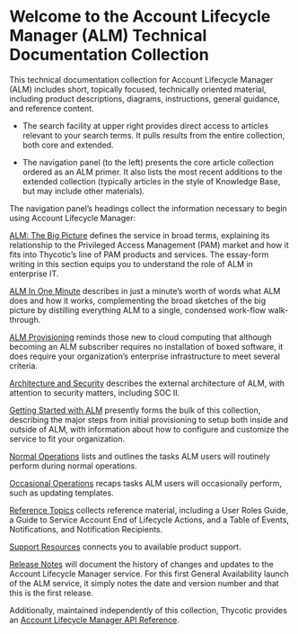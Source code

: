 ﻿[title]: # (ALM Technicals Collection)
[tags]: # (Account Lifecycle Manager,ALM,)
[priority]: # (1000)

# Welcome to the Account Lifecycle Manager (ALM) Technical Documentation Collection

This technical documentation collection for Account Lifecycle Manager (ALM) includes short, topically focused, technically oriented material, including product descriptions, diagrams, instructions, general guidance, and reference content.

* The search facility at upper right provides direct access to articles relevant to your search terms. It pulls results from the entire collection, both core and extended.

* The navigation panel (to the left) presents the core article collection ordered as an ALM primer. It also lists the most recent additions to the extended collection (typically articles in the style of Knowledge Base, but may include other materials).

The navigation panel’s headings collect the information necessary to begin using Account Lifecycle Manager:

[ALM: The Big Picture](./2000-alm-big-pic/) defines the service in broad terms, explaining its relationship to the Privileged Access Management (PAM) market and how it fits into Thycotic’s line of PAM products and services. The essay-form writing in this section equips you to understand the role of ALM in enterprise IT.

[ALM In One Minute](./3000-alm-one-min/) describes in just a minute’s worth of words what ALM does and how it works, complementing the broad sketches of the big picture by distilling everything ALM to a single, condensed work-flow walk-through.

[ALM Provisioning](./4000-alm-prov/) reminds those new to cloud computing that although becoming an ALM subscriber requires no installation of boxed software, it does require your organization’s enterprise infrastructure to meet several criteria.

[Architecture and Security](./4500-architecture/) describes the external architecture of ALM, with attention to security matters, including SOC II.

[Getting Started with ALM](./5000-get-started/) presently forms the bulk of this collection, describing the major steps from initial provisioning to setup both inside and outside of ALM, with information about how to configure and customize the service to fit your organization.

[Normal Operations](./6000-normal-ops/) lists and outlines the tasks ALM users will routinely perform during normal operations.

[Occasional Operations](./7000-occas-ops/) recaps tasks ALM users will occasionally perform, such as updating templates.

[Reference Topics](./8000-ref-items/) collects reference material, including a User Roles Guide, a Guide to Service Account End of Lifecycle Actions, and a Table of Events, Notifications, and Notification Recipients.

[Support Resources](./9000-support/) connects you to available product support.

[Release Notes](./9400-rel-notes/) will document the history of changes and updates to the Account Lifecycle Manager service. For this first General Availability launch of the ALM service, it simply notes the date and version number and that this is the first release.

Additionally, maintained independently of this collection, Thycotic provides an [Account Lifecycle Manager API Reference](https://thycotic.accountlifecyclecloud.com/docs/api-reference).